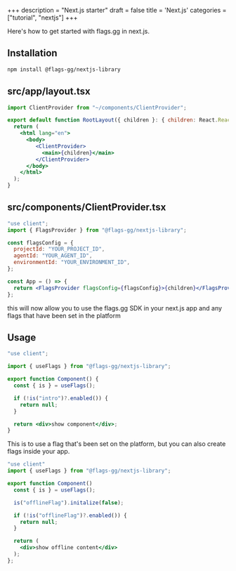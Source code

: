 +++
description = "Next.js starter"
draft = false
title = 'Next.js'
categories = ["tutorial", "nextjs"]
+++

Here's how to get started with flags.gg in next.js.

## Installation

```bash npm2yarn
npm install @flags-gg/nextjs-library
```

## src/app/layout.tsx

```jsx
import ClientProvider from "~/components/ClientProvider";

export default function RootLayout({ children }: { children: React.ReactNode }) {
  return (
    <html lang="en">
      <body>
         <ClientProvider>
           <main>{children}</main>
         </ClientProvider>
      </body>
    </html>
  );
}
```

## src/components/ClientProvider.tsx

```jsx
"use client";
import { FlagsProvider } from "@flags-gg/nextjs-library";

const flagsConfig = {
  projectId: "YOUR_PROJECT_ID",
  agentId: "YOUR_AGENT_ID",
  environmentId: "YOUR_ENVIRONMENT_ID",
};

const App = () => {
  return <FlagsProvider flagsConfig={flagsConfig}>{children}</FlagsProvider>;
};
```

this will now allow you to use the flags.gg SDK in your next.js app and any flags that have been set in the platform

## Usage

```jsx
"use client";

import { useFlags } from "@flags-gg/nextjs-library";

export function Component() {
  const { is } = useFlags();

  if (!is("intro")?.enabled()) {
    return null;
  }

  return <div>show component</div>;
}
```

This is to use a flag that's been set on the platform, but you can also create flags inside your app.

```jsx
"use client"
import { useFlags } from "@flags-gg/nextjs-library";

export function Component()
  const { is } = useFlags();

  is("offlineFlag").initalize(false);

  if (!is("offlineFlag")?.enabled()) {
    return null;
  }

  return (
    <div>show offline content</div>
  );
};
```
